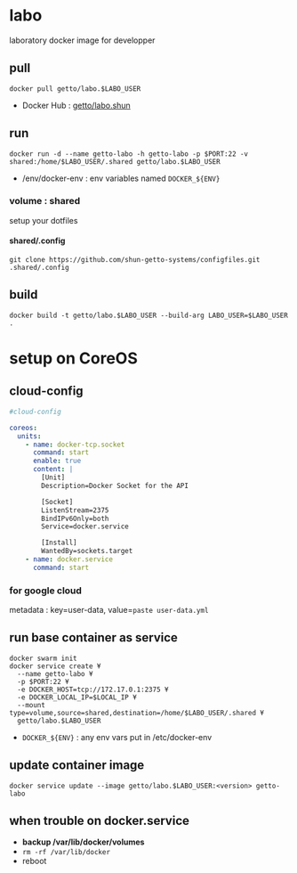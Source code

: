 # labo

laboratory docker image for developper


## pull

```
docker pull getto/labo.$LABO_USER
```

* Docker Hub : [getto/labo.shun](https://hub.docker.com/r/getto/labo.shun/)


## run

```
docker run -d --name getto-labo -h getto-labo -p $PORT:22 -v shared:/home/$LABO_USER/.shared getto/labo.$LABO_USER
```

* /env/docker-env : env variables named `DOCKER_${ENV}`

### volume : shared

setup your dotfiles

#### shared/.config

```
git clone https://github.com/shun-getto-systems/configfiles.git .shared/.config
```


## build

```
docker build -t getto/labo.$LABO_USER --build-arg LABO_USER=$LABO_USER .
```


# setup on CoreOS

## cloud-config

```yml
#cloud-config

coreos:
  units:
    - name: docker-tcp.socket
      command: start
      enable: true
      content: |
        [Unit]
        Description=Docker Socket for the API

        [Socket]
        ListenStream=2375
        BindIPv6Only=both
        Service=docker.service

        [Install]
        WantedBy=sockets.target
    - name: docker.service
      command: start
```

### for google cloud

metadata : key=user-data, value=`paste user-data.yml`


## run base container as service

```
docker swarm init
docker service create ¥
  --name getto-labo ¥
  -p $PORT:22 ¥
  -e DOCKER_HOST=tcp://172.17.0.1:2375 ¥
  -e DOCKER_LOCAL_IP=$LOCAL_IP ¥
  --mount type=volume,source=shared,destination=/home/$LABO_USER/.shared ¥
  getto/labo.$LABO_USER
```

* `DOCKER_${ENV}` : any env vars put in /etc/docker-env


## update container image

```
docker service update --image getto/labo.$LABO_USER:<version> getto-labo
```


## when trouble on docker.service

* **backup /var/lib/docker/volumes**
* `rm -rf /var/lib/docker`
* reboot
